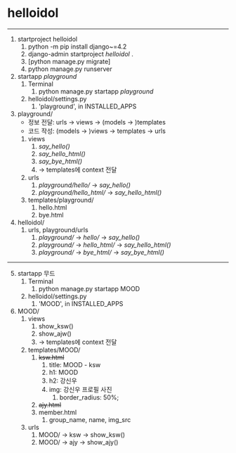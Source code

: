 # helloidol

---

1. startproject helloidol
   1. python -m pip install django~=4.2
   2. django-admin startproject _helloidol_ .
   3. [python manage.py migrate]
   4. python manage.py runserver
2. startapp _playground_
   1. Terminal
      1. python manage.py startapp _playground_
   2. helloidol/settings.py
      1. 'playground', in INSTALLED_APPS
3. playground/
   - 정보 전달: urls -> views -> (models -> )templates
   - 코드 작성: (models -> )views -> templates -> urls
   1. views
      1. _say_hello()_
      2. _say_hello_html()_
      3. _say_bye_html()_
      4. -> templates에 context 전달
   2. urls
      1. _playground/hello/_ -> _say_hello()_
      2. _playground/hello_html/_ -> _say_hello_html()_
   3. templates/playground/
      1. hello.html
      2. bye.html
4. helloidol/
   1. urls, playground/urls
      1. _playground/_ -> _hello/_ -> _say_hello()_
      2. _playground/_ -> _hello_html/_ -> _say_hello_html()_
      3. _playground/_ -> _bye_html/_ -> _say_bye_html()_
---
5. startapp 무드
   1. Terminal
      1. python manage.py startapp MOOD
   2. helloidol/settings.py
      1. 'MOOD', in INSTALLED_APPS
6. MOOD/
   1. views
      1. show_ksw()
      2. show_ajw()
      3. -> templates에 context 전달
   2. templates/MOOD/
      1. ~~ksw.html~~
         1. title: MOOD - ksw
         2. h1: MOOD
         3. h2: 강신우
         4. img: 강신우 프로필 사진
            1. border_radius: 50%;
      2. ~~ajy.html~~
      3. member.html
         1. group_name, name, img_src
   3. urls
      1. MOOD/ -> ksw -> show_ksw()
      2. MOOD/ -> ajy -> show_ajy()





